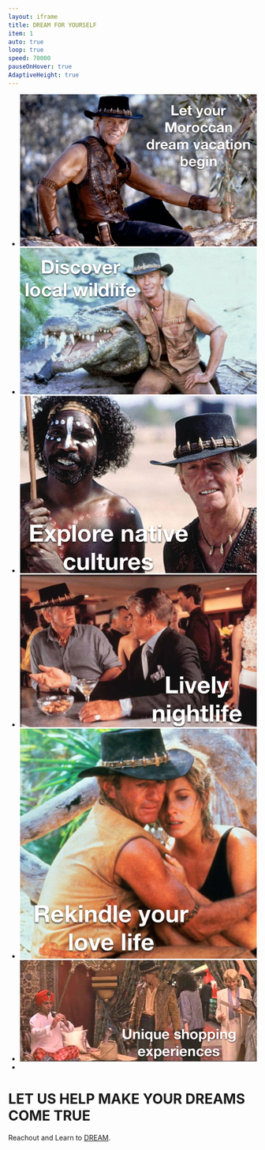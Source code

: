 ```yaml
---
layout: iframe
title: DREAM FOR YOURSELF
item: 1
auto: true
loop: true
speed: 70000
pauseOnHover: true
AdaptiveHeight: true
---
```


* ![Your Dreams Wait](my-pics1/Dundee1.JPG)
* ![Fantastic Wildlife](my-pics1/dundee2.JPG)
* ![Native Culture](my-pics1/dundee3.JPG)
* ![Lively Nightlife](my-pics1/dundee4.JPG)
* ![Love Will Find You](my-pics1/dundee5.JPG)
* ![Shopping, Why Not?](my-pics1/dundee6.JPG)
* 



  # LET US HELP MAKE YOUR DREAMS COME TRUE

  Reachout and Learn to [DREAM](http://www.dundee.com).
  
  


